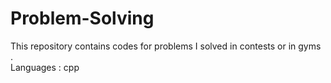 # Problem-Solving
This repository contains codes for problems I solved in contests or in gyms .<br/>
Languages : cpp
